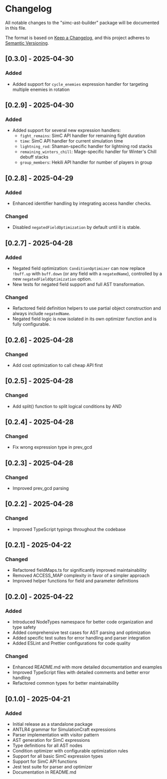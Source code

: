# Changelog

All notable changes to the "simc-ast-builder" package will be documented in this file.

The format is based on [Keep a Changelog](https://keepachangelog.com/en/1.0.0/),
and this project adheres to [Semantic Versioning](https://semver.org/spec/v2.0.0.html).

## [0.3.0] - 2025-04-30

### Added

- Added support for `cycle_enemies` expression handler for targeting multiple enemies in rotation

## [0.2.9] - 2025-04-30

### Added

- Added support for several new expression handlers:
  - `fight_remains`: SimC API handler for remaining fight duration
  - `time`: SimC API handler for current simulation time
  - `lightning_rod`: Shaman-specific handler for lightning rod stacks
  - `remaining_winters_chill`: Mage-specific handler for Winter's Chill debuff stacks
  - `group_members`: Hekili API handler for number of players in group

## [0.2.8] - 2025-04-29

### Added

- Enhanced identifier handling by integrating access handler checks.

### Changed

- Disabled `negatedFieldOptimization` by default until it is stable.

## [0.2.7] - 2025-04-28

### Added

- Negated field optimization: `ConditionOptimizer` can now replace `!buff.up` with `buff.down` (or any field with a `negatedName`), controlled by a new `negatedFieldOptimization` option.
- New tests for negated field support and full AST transformation.

### Changed

- Refactored field definition helpers to use partial object construction and always include `negatedName`.
- Negated field logic is now isolated in its own optimizer function and is fully configurable.

## [0.2.6] - 2025-04-28

### Changed

- Add cost optimization to call cheap API first

## [0.2.5] - 2025-04-28

### Changed

- Add split() function to split logical conditions by AND

## [0.2.4] - 2025-04-28

### Changed

- Fix wrong expression type in prev_gcd

## [0.2.3] - 2025-04-28

### Changed

- Improved prev_gcd parsing

## [0.2.2] - 2025-04-28

### Changed

- Improved TypeScript typings throughout the codebase

## [0.2.1] - 2025-04-22

### Changed

- Refactored fieldMaps.ts for significantly improved maintainability
- Removed ACCESS_MAP complexity in favor of a simpler approach
- Improved helper functions for field and parameter definitions

## [0.2.0] - 2025-04-22

### Added

- Introduced NodeTypes namespace for better code organization and type safety
- Added comprehensive test cases for AST parsing and optimization
- Added specific test suites for error handling and parser integration
- Added ESLint and Prettier configurations for code quality

### Changed

- Enhanced README.md with more detailed documentation and examples
- Improved TypeScript files with detailed comments and better error handling
- Refactored common types for better maintainability

## [0.1.0] - 2025-04-21

### Added

- Initial release as a standalone package
- ANTLR4 grammar for SimulationCraft expressions
- Parser implementation with visitor pattern
- AST generation for SimC expressions
- Type definitions for all AST nodes
- Condition optimizer with configurable optimization rules
- Support for all basic SimC expression types
- Support for SimC API functions
- Jest test suite for parser and optimizer
- Documentation in README.md
